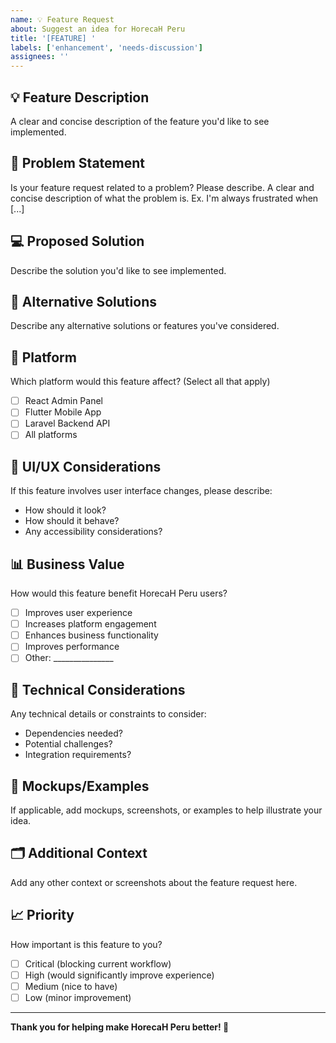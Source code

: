 ```yaml
---
name: 💡 Feature Request
about: Suggest an idea for HorecaH Peru
title: '[FEATURE] '
labels: ['enhancement', 'needs-discussion']
assignees: ''
---
```


## 💡 Feature Description
A clear and concise description of the feature you'd like to see implemented.

## 🎯 Problem Statement
Is your feature request related to a problem? Please describe.
A clear and concise description of what the problem is. Ex. I'm always frustrated when [...]

## 💻 Proposed Solution
Describe the solution you'd like to see implemented.

## 🔄 Alternative Solutions
Describe any alternative solutions or features you've considered.

## 📱 Platform
Which platform would this feature affect? (Select all that apply)
- [ ] React Admin Panel
- [ ] Flutter Mobile App
- [ ] Laravel Backend API
- [ ] All platforms

## 🎨 UI/UX Considerations
If this feature involves user interface changes, please describe:
- How should it look?
- How should it behave?
- Any accessibility considerations?

## 📊 Business Value
How would this feature benefit HorecaH Peru users?
- [ ] Improves user experience
- [ ] Increases platform engagement
- [ ] Enhances business functionality
- [ ] Improves performance
- [ ] Other: _______________

## 🔧 Technical Considerations
Any technical details or constraints to consider:
- Dependencies needed?
- Potential challenges?
- Integration requirements?

## 📸 Mockups/Examples
If applicable, add mockups, screenshots, or examples to help illustrate your idea.

## 🗂️ Additional Context
Add any other context or screenshots about the feature request here.

## 📈 Priority
How important is this feature to you?
- [ ] Critical (blocking current workflow)
- [ ] High (would significantly improve experience)
- [ ] Medium (nice to have)
- [ ] Low (minor improvement)

---

**Thank you for helping make HorecaH Peru better! 🚀** 